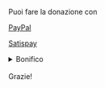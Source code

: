 Puoi fare la donazione con

[PayPal](http://paypal.me/turattag)

[Satispay](https://support.satispay.com/it/articles/pagamenti-tra-privati)

<details>
<summary>Bonifico</summary>
BENEFICIARIO: GIANNI TURATTA<br>
IBAN: IT59E0503411795000000435088<br>
CAUSALE: DONAZIONE
</details>
<br>
Grazie!
